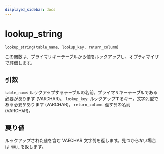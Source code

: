 ```yaml
---
displayed_sidebar: docs
---
```


# lookup_string

`lookup_string(table_name, lookup_key, return_column)`

この関数は、プライマリキーテーブルから値をルックアップし、オプティマイザで評価します。

## 引数

`table_name`: ルックアップするテーブルの名前。プライマリキーテーブルである必要があります (VARCHAR)。
`lookup_key`: ルックアップするキー。文字列型である必要があります (VARCHAR)。
`return_column`: 返す列の名前 (VARCHAR)。

## 戻り値

ルックアップされた値を含む VARCHAR 文字列を返します。見つからない場合は `NULL` を返します。

